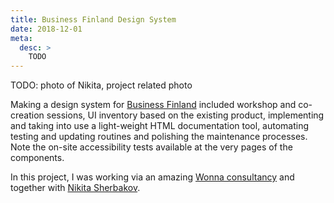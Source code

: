 ```yaml
---
title: Business Finland Design System
date: 2018-12-01
meta:
  desc: >
    TODO
---
```


TODO: photo of Nikita, project related photo

Making a design system for [Business Finland](https://designsystem.businessfinland.fi/#/) included workshop and co-creation sessions, UI inventory based on the existing product, implementing and taking into use a light-weight HTML documentation tool, automating testing and updating routines and polishing the maintenance processes. Note the on-site accessibility tests available at the very pages of the components.

In this project, I was working via an amazing [Wonna consultancy](http://wonna.fi/) and together with [Nikita Sherbakov](https://sherbakov.dev/).
